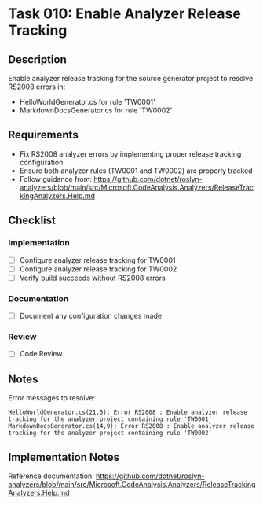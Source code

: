# Task 010: Enable Analyzer Release Tracking

## Description

Enable analyzer release tracking for the source generator project to resolve RS2008 errors in:
- HelloWorldGenerator.cs for rule 'TW0001'
- MarkdownDocsGenerator.cs for rule 'TW0002'

## Requirements

- Fix RS2008 analyzer errors by implementing proper release tracking configuration
- Ensure both analyzer rules (TW0001 and TW0002) are properly tracked
- Follow guidance from: https://github.com/dotnet/roslyn-analyzers/blob/main/src/Microsoft.CodeAnalysis.Analyzers/ReleaseTrackingAnalyzers.Help.md

## Checklist

### Implementation
- [ ] Configure analyzer release tracking for TW0001
- [ ] Configure analyzer release tracking for TW0002
- [ ] Verify build succeeds without RS2008 errors

### Documentation
- [ ] Document any configuration changes made

### Review
- [ ] Code Review

## Notes

Error messages to resolve:
```
HelloWorldGenerator.cs(21,5): Error RS2008 : Enable analyzer release tracking for the analyzer project containing rule 'TW0001'
MarkdownDocsGenerator.cs(14,9): Error RS2008 : Enable analyzer release tracking for the analyzer project containing rule 'TW0002'
```

## Implementation Notes

Reference documentation: https://github.com/dotnet/roslyn-analyzers/blob/main/src/Microsoft.CodeAnalysis.Analyzers/ReleaseTrackingAnalyzers.Help.md
